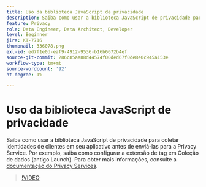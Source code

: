 ```yaml
---
title: Uso da biblioteca JavaScript de privacidade
description: Saiba como usar a biblioteca JavaScript de privacidade para coletar identidades de clientes em seu aplicativo antes de enviá-las para a Privacy Service. Por exemplo, saiba como configurar a extensão de tag em Coleção de dados (antigo Launch).
feature: Privacy
role: Data Engineer, Data Architect, Developer
level: Beginner
jira: KT-7716
thumbnail: 336078.png
exl-id: ed7f1e0d-eaf9-4912-9536-b16b6672b4ef
source-git-commit: 286c85aa88d44574f00ded67f0de8e0c945a153e
workflow-type: tm+mt
source-wordcount: '92'
ht-degree: 1%

---
```



# Uso da biblioteca JavaScript de privacidade

Saiba como usar a biblioteca JavaScript de privacidade para coletar identidades de clientes em seu aplicativo antes de enviá-las para a Privacy Service. Por exemplo, saiba como configurar a extensão de tag em Coleção de dados (antigo Launch). Para obter mais informações, consulte a [documentação do Privacy Services](https://experienceleague.adobe.com/docs/experience-platform/privacy/home.html?lang=pt-BR).

>[!VIDEO](https://video.tv.adobe.com/v/3452082?learn=on&enablevpops&captions=por_br)
